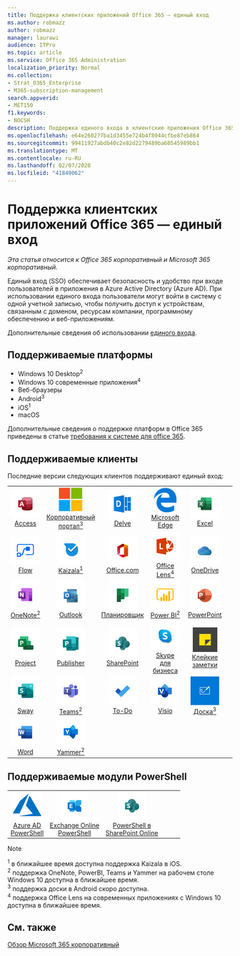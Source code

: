 ```yaml
---
title: Поддержка клиентских приложений Office 365 — единый вход
ms.author: robmazz
author: robmazz
manager: laurawi
audience: ITPro
ms.topic: article
ms.service: Office 365 Administration
localization_priority: Normal
ms.collection:
- Strat_O365_Enterprise
- M365-subscription-management
search.appverid:
- MET150
f1.keywords:
- NOCSH
description: Поддержка единого входа в клиентские приложения Office 365.
ms.openlocfilehash: e64e260277ba1d3455e724b4f8944cfbe87eb864
ms.sourcegitcommit: 99411927abdb40c2e82d2279489ba60545989bb1
ms.translationtype: MT
ms.contentlocale: ru-RU
ms.lasthandoff: 02/07/2020
ms.locfileid: "41849062"
---
```

# <a name="office-365-client-app-support--single-sign-on"></a>Поддержка клиентских приложений Office 365 — единый вход

*Эта статья относится к Office 365 корпоративный и Microsoft 365 корпоративный.*

Единый вход (SSO) обеспечивает безопасность и удобство при входе пользователей в приложения в Azure Active Directory (Azure AD). При использовании единого входа пользователи могут войти в систему с одной учетной записью, чтобы получить доступ к устройствам, связанным с доменом, ресурсам компании, программному обеспечению и веб-приложениям.

Дополнительные сведения об использовании [единого входа](https://docs.microsoft.com/azure/active-directory/manage-apps/what-is-single-sign-on).

## <a name="supported-platforms"></a>Поддерживаемые платформы

 - Windows 10 Desktop<sup>2</sup>
 - Windows 10 современные приложения<sup>4</sup>
 - Веб-браузеры
 - Android<sup>3</sup>
 - iOS<sup>1</sup>
 - macOS

Дополнительные сведения о поддержке платформ в Office 365 приведены в статье [требования к системе для office 365](https://products.office.com/office-system-requirements).

## <a name="supported-clients"></a>Поддерживаемые клиенты

Последние версии следующих клиентов поддерживают единый вход:

| | | | | | |
|:---:|:---:|:---:|:---:|:---:|:---:|
| ![Значок Access](media/o365-access-64x64.png) <br> [Access](https://products.office.com/access) | ![Значок портала компании](media/o365-microsoft-64x64.png) <br> [Корпоративный <br> портал<sup>3</sup>](https://docs.microsoft.com/intune-user-help/sign-in-to-the-company-portal) | ![Значок delve](media/o365-delve-64x64.png) <br> [Delve](https://products.office.com/business/intelligent-search) | ![Значок пограничного сервера](media/o365-edge-64x64.png) <br> [Microsoft Edge](https://www.microsoft.com/windows/microsoft-edge) | ![Значок Excel](media/o365-excel-64x64.png) <br> [Excel](https://products.office.com/excel) 
| ![Значок Flow](media/o365-flow-64x64.png) <br> [Flow](https://flow.microsoft.com) | ![Значок Kaizala](media/o365-kaizala-64x64.png) <br> [Kaizala<sup>1</sup>](https://products.office.com/en/business/microsoft-kaizala) | ![Значок Office.com](media/o365-office-64x64.png) <br> [Office.com](https://www.office.com/) | ![Значок лупы](media/o365-lens-64x64.png) <br> [Office Lens<sup>4</sup>](https://www.microsoft.com/p/office-lens/9wzdncrfj3t8?activetab=pivot%3Aoverviewtab) | ![Значок OneDrive для бизнеса](media/o365-OneDrive-64x64.png) <br> [OneDrive](https://products.office.com/onedrive-for-business/online-cloud-storage) 
| ![Значок OneNote](media/o365-OneNote-64x64.png) <br> [OneNote<sup>2</sup>](https://products.office.com/onenote) | ![Значок Outlook](media/o365-outlook-64x64.png) <br> [Outlook](https://products.office.com/outlook) | ![Значок Планировщика](media/o365-planner-64x64.png) <br> [Планировщик](https://products.office.com/business/task-management-software) | ![Значок PowerBI](media/o365-powerbi-64x64.png) <br> [Power BI<sup>2</sup>](https://powerbi.microsoft.com)| ![Значок PowerPoint](media/o365-powerpoint-64x64.png) <br> [PowerPoint](https://products.office.com/powerpoint) 
| ![Значок Project](media/o365-project-64x64.png) <br> [Project](https://products.office.com/project) | ![Значок Publisher](media/o365-publisher-64x64.png) <br> [Publisher](https://products.office.com/publisher) | ![Значок SharePoint](media/o365-sharepoint-64x64.png) <br> [SharePoint](https://products.office.com/sharepoint) | ![Значок Skype для бизнеса](media/o365-skypeforbusiness-64x64.png) <br> [Skype для <br> бизнеса](https://www.skype.com/business/) | ![Значок клейких заметок](media/o365-stickynotes-64x64.png) <br> [Клейкие заметки](https://www.microsoft.com/p/microsoft-sticky-notes/9nblggh4qghw) 
| ![Значок Sway](media/o365-sway-64x64.png) <br> [Sway](https://sway.com) | ![Значок Teams](media/o365-teams-64x64.png) <br> [Teams<sup>2</sup>](https://products.office.com/microsoft-teams/group-chat-software) | ![Значок "to do"](media/o365-todo-64x64.png) <br> [To-Do](https://todo.microsoft.com) | ![Значок Visio](media/o365-visio-64x64.png) <br> [Visio](https://products.office.com/visio/flowchart-software) | ![Значок Доски](media/o365-whiteboard-64x64.png) <br> [Доска<sup>3</sup>](https://whiteboard.microsoft.com/) 
| ![Значок Word](media/o365-word-64x64.png) <br> [Word](https://products.office.com/word) | ![Значок Yammer](media/o365-yammer-64x64.png) <br> [Yammer<sup>2</sup>](https://products.office.com/yammer/yammer-overview) |

## <a name="supported-powershell-modules"></a>Поддерживаемые модули PowerShell

| | | | | | |
|:---:|:---:|:---:|:---:|:---:|:---:|
| ![Значок Azure](media/o365-azure-64x64.png) <br> [Azure AD <br> PowerShell](https://docs.microsoft.com/powershell/azure/active-directory/overview?view=azureadps-2.0) | ![Значок Exchange](media/o365-exchange-64x64.png) <br> [Exchange Online <br> PowerShell](https://docs.microsoft.com/powershell/exchange/exchange-online/exchange-online-powershell?view=exchange-ps) | ![Значок SharePoint](media/o365-sharepoint-64x64.png) <br> [PowerShell в <br> SharePoint Online](https://docs.microsoft.com/powershell/sharepoint/sharepoint-online/connect-sharepoint-online)

> [!NOTE]
> <sup>1</sup> в ближайшее время доступна поддержка Kaizala в iOS. <br>
> <sup>2</sup> поддержка OneNote, PowerBI, Teams и Yammer на рабочем столе Windows 10 доступна в ближайшее время. <br>
> <sup>3</sup> поддержка доски в Android скоро доступна. <br>
> <sup>4</sup> поддержка Office Lens на современных приложениях с Windows 10 доступна в ближайшее время. <br>

## <a name="see-also"></a>См. также

[Обзор Microsoft 365 корпоративный](https://docs.microsoft.com/microsoft-365/enterprise/microsoft-365-overview)
